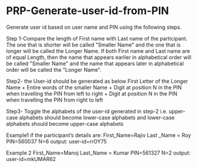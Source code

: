 # PRP-Generate-user-id-from-PIN

Generate user id based on user name and PIN using the following steps.

Step 1-Compare the length of First name with Last name of the participant. The one that is 
shorter will be called "Smaller Name" and the one that is longer will be called the Longer Name. 
If both First name and Last name are of equal Length, then the name that appears earlier in
alphabetical order will be called "Smaller Name" and the name that appears later in alphabetical 
order will be called the "Longer Name".

Step2- the User-id should be generated as below
First Letter of the Longer Name + Entire words of the smaller Name + Digit at position N in the 
PIN when travelling the PIN from left to right + Digit at position N in the PIN when travelling 
the PIN from right to left

Step3- Toggle the alphabets of the user-id generated in step-2 i.e. upper-case alphabets should 
become lower-case alphabets and lower-case alphabets should become upper-case alphabets


Example1
if the participant’s details are:
First_Name=Rajiv
Last _Name = Roy
PIN=560037
N=6
output: user-id=rrOY75

Example 2
First_Name=Manoj
Last_Name = Kumar
PIN=561327
N=2
output: user-id=mkUMAR62

